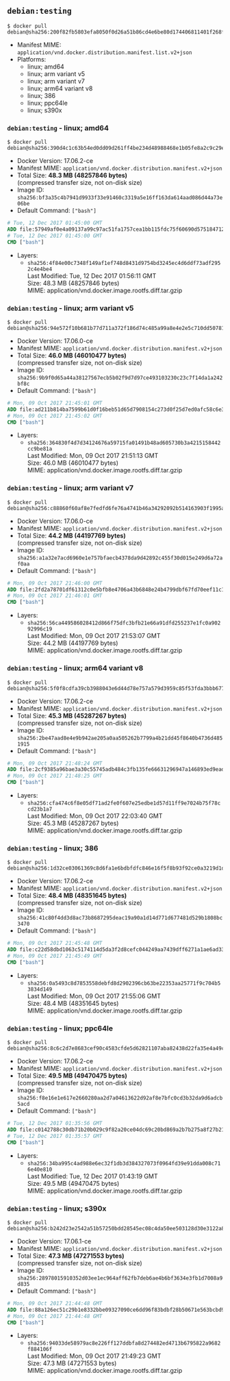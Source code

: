## `debian:testing`

```console
$ docker pull debian@sha256:200f82fb5803efa8050f0d26a51b86cd4e6be80d174406811401f268f26b4bdf
```

-	Manifest MIME: `application/vnd.docker.distribution.manifest.list.v2+json`
-	Platforms:
	-	linux; amd64
	-	linux; arm variant v5
	-	linux; arm variant v7
	-	linux; arm64 variant v8
	-	linux; 386
	-	linux; ppc64le
	-	linux; s390x

### `debian:testing` - linux; amd64

```console
$ docker pull debian@sha256:390d4c1c63b54ed0dd09d261ff4be234d48988468e1b05fe8a2c9c29ec53070c
```

-	Docker Version: 17.06.2-ce
-	Manifest MIME: `application/vnd.docker.distribution.manifest.v2+json`
-	Total Size: **48.3 MB (48257846 bytes)**  
	(compressed transfer size, not on-disk size)
-	Image ID: `sha256:bf3a35c4b7941d9933f33e91460c3319a5e16ff163da614aad086d44a73e06be`
-	Default Command: `["bash"]`

```dockerfile
# Tue, 12 Dec 2017 01:45:00 GMT
ADD file:57949af0e4a09137a99c97ac51fa1757cea1bb115fdc75f60690d5751847127a in / 
# Tue, 12 Dec 2017 01:45:00 GMT
CMD ["bash"]
```

-	Layers:
	-	`sha256:4f84e00c7348f149af1ef748d8431d9754bd3245ec4d6ddf73adf2952c4e4be4`  
		Last Modified: Tue, 12 Dec 2017 01:56:11 GMT  
		Size: 48.3 MB (48257846 bytes)  
		MIME: application/vnd.docker.image.rootfs.diff.tar.gzip

### `debian:testing` - linux; arm variant v5

```console
$ docker pull debian@sha256:94e572f10b681b77d711a372f186d74c485a99a8e4e2e5c710dd507811a9bf1c
```

-	Docker Version: 17.06.0-ce
-	Manifest MIME: `application/vnd.docker.distribution.manifest.v2+json`
-	Total Size: **46.0 MB (46010477 bytes)**  
	(compressed transfer size, not on-disk size)
-	Image ID: `sha256:9b9f0d65a44a38127567ecb5b02f9d7d97ce493103230c23c7f14da1a242bf8c`
-	Default Command: `["bash"]`

```dockerfile
# Mon, 09 Oct 2017 21:45:01 GMT
ADD file:ad211b814ba7599b61d0f16beb51d65d7908154c273d0f25d7ed0afc58c6e3d7 in / 
# Mon, 09 Oct 2017 21:45:02 GMT
CMD ["bash"]
```

-	Layers:
	-	`sha256:364830f4d7d34124676a59715fa01491b48ad605730b3a4215158442cc9be81a`  
		Last Modified: Mon, 09 Oct 2017 21:51:13 GMT  
		Size: 46.0 MB (46010477 bytes)  
		MIME: application/vnd.docker.image.rootfs.diff.tar.gzip

### `debian:testing` - linux; arm variant v7

```console
$ docker pull debian@sha256:c88860f60af8e7fedfd6fe76a4741b46a34292092b514163903f1995ab5ba16c
```

-	Docker Version: 17.06.0-ce
-	Manifest MIME: `application/vnd.docker.distribution.manifest.v2+json`
-	Total Size: **44.2 MB (44197769 bytes)**  
	(compressed transfer size, not on-disk size)
-	Image ID: `sha256:a1a32e7acd6960e1e757bfaecb4378da9d42892c455f30d015e249d6a72af0aa`
-	Default Command: `["bash"]`

```dockerfile
# Mon, 09 Oct 2017 21:46:00 GMT
ADD file:2fd2a78701df61312c0e5bfb8e4706a43b6848e24b4799dbf67fd70eef11c1a3 in / 
# Mon, 09 Oct 2017 21:46:01 GMT
CMD ["bash"]
```

-	Layers:
	-	`sha256:56ca449586028412d866f75dfc3bfb21e66a91dfd255237e1fc0a90292996c19`  
		Last Modified: Mon, 09 Oct 2017 21:53:07 GMT  
		Size: 44.2 MB (44197769 bytes)  
		MIME: application/vnd.docker.image.rootfs.diff.tar.gzip

### `debian:testing` - linux; arm64 variant v8

```console
$ docker pull debian@sha256:5f0f8cdfa39cb3988043e6d44d78e757a579d3959c85f53fda3bbb67716658d8
```

-	Docker Version: 17.06.2-ce
-	Manifest MIME: `application/vnd.docker.distribution.manifest.v2+json`
-	Total Size: **45.3 MB (45287267 bytes)**  
	(compressed transfer size, not on-disk size)
-	Image ID: `sha256:2be47aad8e4e9b942ae205a0aa505262b7799a4b21dd45f8640b4736d4851915`
-	Default Command: `["bash"]`

```dockerfile
# Mon, 09 Oct 2017 21:48:24 GMT
ADD file:2cf9385a96bae3a30c55745adb484c3fb135fe66631296947a146893ed9ead18 in / 
# Mon, 09 Oct 2017 21:48:25 GMT
CMD ["bash"]
```

-	Layers:
	-	`sha256:cfa474c6f8e05df71ad2fe0f607e25edbe1d57d11ff9e7024b75f78ccd23b1a7`  
		Last Modified: Mon, 09 Oct 2017 22:03:40 GMT  
		Size: 45.3 MB (45287267 bytes)  
		MIME: application/vnd.docker.image.rootfs.diff.tar.gzip

### `debian:testing` - linux; 386

```console
$ docker pull debian@sha256:1d32ce03061369c8d6fa1e6bdbfdfc846e16f5f8b93f92ce0a3219d1d52a022d
```

-	Docker Version: 17.06.2-ce
-	Manifest MIME: `application/vnd.docker.distribution.manifest.v2+json`
-	Total Size: **48.4 MB (48351645 bytes)**  
	(compressed transfer size, not on-disk size)
-	Image ID: `sha256:41c80f4dd3d8ac73b8687295deac19a90a1d14d771d677481d529b1808bc3470`
-	Default Command: `["bash"]`

```dockerfile
# Mon, 09 Oct 2017 21:45:48 GMT
ADD file:c22d58dbd1063c5174114d5da3f2d8cefc044249aa7439dff6271a1ae6ad3395 in / 
# Mon, 09 Oct 2017 21:45:49 GMT
CMD ["bash"]
```

-	Layers:
	-	`sha256:0a5493c8d7853558debfd8d2902396cb63be22353aa25771f9c704b53834d149`  
		Last Modified: Mon, 09 Oct 2017 21:55:06 GMT  
		Size: 48.4 MB (48351645 bytes)  
		MIME: application/vnd.docker.image.rootfs.diff.tar.gzip

### `debian:testing` - linux; ppc64le

```console
$ docker pull debian@sha256:8c6c2d7e8683cef90c4583cfde5d62821107aba82438d22fa35e4a49c2fb5a17
```

-	Docker Version: 17.06.2-ce
-	Manifest MIME: `application/vnd.docker.distribution.manifest.v2+json`
-	Total Size: **49.5 MB (49470475 bytes)**  
	(compressed transfer size, not on-disk size)
-	Image ID: `sha256:f8e16e1e617e2660280aa2d7a04613622d92af8e7bfc0cd3b32da9d6adcb5acd`
-	Default Command: `["bash"]`

```dockerfile
# Tue, 12 Dec 2017 01:35:56 GMT
ADD file:c0142788c30db71b20b029c9f82a20ce04dc69c20bd869a2b7b275a8f27b216e in / 
# Tue, 12 Dec 2017 01:35:57 GMT
CMD ["bash"]
```

-	Layers:
	-	`sha256:34ba995c4ad988e6ec32f1db3d384327073f0964fd39e91dda008c716e40e810`  
		Last Modified: Tue, 12 Dec 2017 01:43:19 GMT  
		Size: 49.5 MB (49470475 bytes)  
		MIME: application/vnd.docker.image.rootfs.diff.tar.gzip

### `debian:testing` - linux; s390x

```console
$ docker pull debian@sha256:b242d23e2542a51b57250bdd28545ec08c4da50ee503128d30e3122a8fffb374
```

-	Docker Version: 17.06.1-ce
-	Manifest MIME: `application/vnd.docker.distribution.manifest.v2+json`
-	Total Size: **47.3 MB (47271553 bytes)**  
	(compressed transfer size, not on-disk size)
-	Image ID: `sha256:28978015910352d03ee1ec964aff62fb7deb6ae4b6bf3634e3fb1d7008a9d835`
-	Default Command: `["bash"]`

```dockerfile
# Mon, 09 Oct 2017 21:44:48 GMT
ADD file:88a126ec51c29b1e8332bbe09327090ce6dd96f83bdbf28b50671e563bcbd9da in / 
# Mon, 09 Oct 2017 21:44:48 GMT
CMD ["bash"]
```

-	Layers:
	-	`sha256:94033de58979ac8e226ff127ddbfa8d274482ed4713b6795822a9682f884106f`  
		Last Modified: Mon, 09 Oct 2017 21:49:23 GMT  
		Size: 47.3 MB (47271553 bytes)  
		MIME: application/vnd.docker.image.rootfs.diff.tar.gzip
